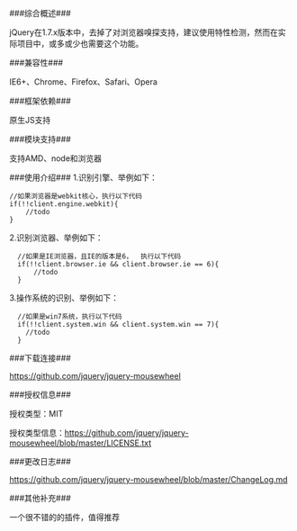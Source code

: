 ###综合概述###

jQuery在1.7.x版本中，去掉了对浏览器嗅探支持，建议使用特性检测，然而在实际项目中，或多或少也需要这个功能。

###兼容性###

IE6+、Chrome、Firefox、Safari、Opera

###框架依赖###

原生JS支持

###模块支持###

支持AMD、node和浏览器

###使用介绍###
1.识别引擎、举例如下：
    
    //如果浏览器是webkit核心，执行以下代码
    if(!!client.engine.webkit){
        //todo
    }
   
2.识别浏览器、举例如下：
        
      //如果是IE浏览器，且IE的版本是6，  执行以下代码
      if(!!client.browser.ie && client.browser.ie == 6){
          //todo
      }  
      
3.操作系统的识别、举例如下：
      
      //如果是win7系统，执行以下代码
      if(!!client.system.win && client.system.win == 7){
        //todo
      }
    
###下载连接###

https://github.com/jquery/jquery-mousewheel

###授权信息###

授权类型：MIT

授权类型信息：https://github.com/jquery/jquery-mousewheel/blob/master/LICENSE.txt

###更改日志###

https://github.com/jquery/jquery-mousewheel/blob/master/ChangeLog.md

###其他补充###

一个很不错的的插件，值得推荐



